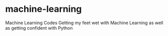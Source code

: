 # machine-learning
Machine Learning Codes
Getting my feet wet with Machine Learning as well as getting confident with Python
